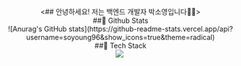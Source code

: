 <div align=center><## 안녕하세요! 저는 백엔드 개발자 박소영입니다👋😄></div>

<div align=center>##🔭 Github Stats</div>
<div align=center> 
![Anurag's GitHub stats](https://github-readme-stats.vercel.app/api?username=soyoung96&show_icons=true&theme=radical) 
</div>

<div align=center>##🌱 Tech Stack</div>
<div align=center><img src="https://img.shields.io/badge/Python-3766AB?style=flat-square&logo=Python&logoColor=white"/></a>&nbsp</div>


<!--
**soyoung96/soyoung96** is a ✨ _special_ ✨ repository because its `README.md` (this file) appears on your GitHub profile.

Here are some ideas to get you started:

- 🔭 I’m currently working on ...
- 🌱 I’m currently learning ...
- 👯 I’m looking to collaborate on ...
- 🤔 I’m looking for help with ...
- 💬 Ask me about ...
- 📫 How to reach me: ...
- 😄 Pronouns: ...
- ⚡ Fun fact: ...
-->
